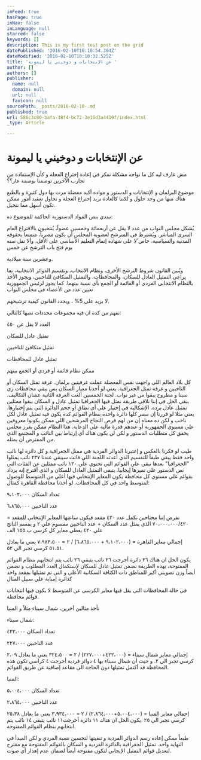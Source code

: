 ```yaml
---
inFeed: true
hasPage: true
inNav: false
inLanguage: null
starred: false
keywords: []
description: This is my first test post on the grid
datePublished: '2016-02-10T10:10:54.304Z'
dateModified: '2016-02-10T10:10:32.525Z'
title: 'عن الإنتخابات و دوخيني يا ليمونة '
author: []
authors: []
publisher:
  name: null
  domain: null
  url: null
  favicon: null
sourcePath: _posts/2016-02-10-.md
published: true
url: 586c3c80-bafa-48f4-bc72-3e16d3a4419f/index.html
_type: Article

---
```

# عن الإنتخابات و دوخيني يا ليمونة

مش عارف ليه كل ما نواجه مشكلة نفكر في إعادة إختراع العجلة و كأن الإستفادة من تجارب الآخرين توصمنا بوصمة عار؟؟

موضوع البرلمان و الإنتخابات و الدستور و مواده أكيد معضلة مرت بها دول كثيرة و بالطبع هناك منها من وجد حلول و لكننا كالعادة نريد إختراع العجلة و نحاول تعقيد أمور ممكن تكون أسهل مما نتخيل.

نبتدي بنص المواد الدستورية الحاكمة للموضوع ده:

يُشكل مجلس النواب من عدد لا يقل عن أربعمائة وخمسين عضواً، يُنتخبون بالاقتراع العام السرى المباشر. ويُشترط فى المترشح لعضوية المجلس أن يكون مصرياً، متمتعا بحقوقه المدنية والسياسية، حاص ًلا على شهادة إتمام التعليم الأساسى على الأقل، وألا تقل سنه يوم فتح باب الترشح عن خمس

وعشرين سنة ميلادية.

ويُبين القانون شروط الترشح الأخرى، ونظام الانتخاب، وتقسيم الدوائر الانتخابية، بما يراعى التمثيل العادل للسكان، والمحافظات، والتمثيل المتكافئ للناخبين، ويجوز الأخذ بالنظام الانتخابى الفردى أو القائمة أو الجمع بأى نسبة بينهما. كما يجوز لرئيس الجمهورية تعيين عدد من الأعضاء فى مجلس النواب

لا يزيد على 5% ، ويحدد القانون كيفية ترشيحهم.

نفهم من كدة ان فيه مجموعات محددات نصها كالتالي:

العدد لا يقل عن ٤٥٠

تمثيل عادل للسكان

تمثيل متكافئ للناخبين

تمثيل عادل للمحافظات

ممكن نظام قائمة أو فردي أو الجمع بينهم

كل بلاد العالم اللي واجهت نفس المعضلة عملت غرفيتين برلمان. غرفة تمثل السكان أو الناخبين و غرفة تمثل الجغرافية. يعني لو أخذنا معيار السكان بس يبقي محافظات زي سينا و مطروح يبقوا من غير نواب. لجنة الخمسين ألغت الغرفة الثانية عشان التكاليف. يبقي الحل في إننا نلاقي طريقة نمثل فيها الجغرافيا تمثيل عادل و السكان يبقوا ممثلين تمثيل عادل برده. الإشكالية في إختيار علي أي نطاق أو حجم الدائرة التي يتم إختيارها. يعني مثلا لو قررنا إن مصر كلها دائرة واحدة بنظام القوائم كدة يكون فيه تمثيل عادل لكل ناخب و لكن ده معناه إن من لهم فرص النجاح المرشحين اللي ممكن يكونوا معروفين علي مستوي الجمهورية أو عندهم قدرة مالية علي الدعاية. هذا النظام ممكن يفرز مجلس يحقق كل متطلبات الدستور و لكن لن يكون هناك أي إرتباط بين النائب و المجتمع الذي من المفترض أن يمثله.

طيب لو فكرنا بالعكس و إعتبرنا الدوائر الفردية هي ممثل الجغرافية و كل دائرة لها نائب واحد فقط يبقي طبقاً للتقسيم الذي أعدته اللجنة اللي فاتت سيبقي عندنا ٢٣٧ نائب يمثلوا "الجغرافيا" بعدها نبقي علي القوائم التي تحتوي علي ١٢٠ نائب ممثلين عن الفئات التي نص الدستور علي تميزها إيجابيا. يتبقي التمثيل العادل للسكان و الذي أقترح إنه يزداد بقوائم علي مستوي كل محافظة يكون المعاير الإنتخابي فيها أعلي من المتوسط للوصول لمتوسط واحد في كل المحافظات. لو أخذنا محافظة القاهرة كمثال:

تعداد السكان ٩،١٠٢،٠٠٠

عدد الناخبين ٦،٨٦٥،٠٠٠

نفرض إننا محتاجين نكمل عدد ٤٢٠ مقعد فيكون ساعتها المعاير الإنتخابي للمقعد = ٧٠،٠٠٠،٠٠٠/٤٢٠ الذي يمثل عدد السكان + عدد الناخبين مقسوم علي ٢ و يقسم الناتج علي ٤٢٠ يعطي معاير كل كرسي ب ١٥٥ الف

إجمالي معاير القاهرة = (٩،١٠٢،٠٠٠ + ٦،٨٦٥،٠٠٠) / ٢ = ٧،٩٨٣،٥٠٠ يعني ما يعادل ٥١،٥١ كرسي تجبر الي ٥٢. 

يكون الحل ان هناك ٢٦ دائرة أخرجت ٢٦ نائب يتبقي ٢٦ نائب يتم انتخابهم بنظام القوائم المفتوحة، بهذه الطريقة نضمن تمثيل عادل للسكان لإستكمال العدد المطلوب و نضمن أيضاً وزن تصويتي أكبر للمناطق ذات الكثافة السكانية الأعلي و التي تم تمثيلها بمقعد واحد كدائرة إمبابة علي سبيل المثال

في حالة المحافظات التي يقل فيها معاير الكرسي عن المتوسط لا يكون فيها انتخابات قوائم محافظة.

نأخذ مثالين آخرين، شمال سيناء مثلاً و المنيا

شمال سيناء:

تعداد السكان ٤٢٢،٠٠٠

عدد الناخبين ٢٢٧،٠٠٠

إجمالي معاير شمال سيناء = (٤٢٢،٠٠٠+٢٢٧،٠٠٠) / ٢ = ٣٢٤،٥٠٠ يعني ما يعادل ٢،٠٩ كرسي تجبر الي ٢. و حيث أن شمال سيناء بها ٤ دوائر فردية أخرجت ٤ كراسي تكون هذه المحافظة قد أكتمل تمثيلها دون الحاجة الي مقاعد إضافية عن طريق القوائم.

المنيا:

تعداد السكان ٥،٠٠٤،٠٠٠

عدد الناخبين ٢،٨٦٤،٠٠٠

إجمالي معاير المنيا = (٥،٠٠٤،٠٠٠+٢،٨٦٤،٠٠٠) / ٢ = ٣،٩٣٤،٠٠٠ يعني ما يعادل ٢٥،٣٨ كرسي تجبر الي ٢٥ .يكون الحل ان هناك ١١ دائرة أخرجت١١ نائب يتبقي ١٤ نائب يتم انتخابهم بنظام القوائم المفتوحة.

طبعاً ممكن إعادة رسم الدوائر الفردية و تنقيتها لتحسين نسبة الفردي و لكن المبدأ في النهاية واحد. تمثيل الجغرافية بالدائرة الفردية و السكان بالقوائم المفتوحة مع مقترح لتعديل قوائم التمثيل الإيجابي لتكون مفتوحة أيضاً لضمان عدم إهدار أي صوت.